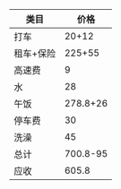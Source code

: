 | 类目      | 价格     |
| --------- | -------- |
| 打车      | 20+12    |
| 租车+保险 | 225+55   |
| 高速费    | 9        |
| 水        | 28       |
| 午饭      | 278.8+26 |
| 停车费    | 30       |
| 洗澡      | 45       |
| 总计      | 700.8-95 |
| 应收      | 605.8    |

